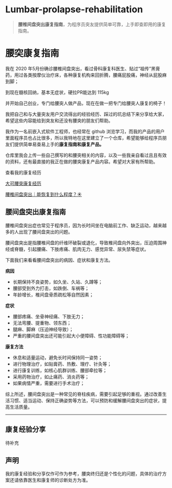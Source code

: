 # Lumbar-prolapse-rehabilitation

> **腰椎间盘突出康复指南**，为程序员突友提供简单可靠，上手即查即用的康复指南。
> 

# 腰突康复指南

我在 2020 年5月份确诊腰椎间盘突出，看过骨科康复科医生、贴过“祖传”黑膏药，用过各类按摩仪治疗床，各种康复机构来回折腾，腰痛屁股痛，神经从屁股麻到脚；

到现在髓核回纳，基本无症状，硬拉PR能达到 115kg

并开始自己创业，专门给腰突人做产品，现在在做一把专门给腰突人康复的椅子！

我把自己和与大量突友用户交流得出的经验经历、踩过的坑总结下来分享给大家，希望这些内容能给到突友和还没有腰突的朋友们帮助。

我作为一名前嵌入式软件工程师，也经常在 github 浏览学习，而我的产品的用户里面程序员也占比很多，所以我特地在这里建立了一个仓库，希望能够给程序员朋友们提供简单易查易上手的**康复指南和康复产品。**

仓库里我会上传一些自己撰写的和腰突相关的内容，以及一些我亲自看过且且有效的资料，还有最直接的我正在做的腰突康复产品内容。希望对大家有所帮助。

查看我的康复经历

[大可腰突康复经历](https://www.notion.so/fc03a301e7a143448363d64944f2286d?pvs=21)

[腰椎间盘突出｜能恢复到什么程度？☀️](https://www.xiaohongshu.com/explore/64e865f3000000000103c05a)

## **腰间盘突出康复指南**

腰椎间盘突出症也常见于程序员，因为长时间坐在电脑前工作、缺乏运动，越来越多的人出现了腰间盘突出的问题。

腰间盘突出是指腰椎间盘的纤维环破裂或退化，导致椎间盘向外突出，压迫周围神经或脊髓，引起腰痛、下肢疼痛、肌肉无力、感觉异常、尿失禁等症状。

下面我们来看看腰间盘突出的病因、症状和康复方法。

**病因**

- 长期保持不良姿势，如久坐、久站、久蹲等；
- 腰部受到外力打击，如跌倒、车祸等；
- 年龄增长，椎间盘骨质疏松等自然因素；

**症状**

- 腰部疼痛、坐骨神经痛、下肢无力；
- 无法弯腰、提重物、领东西；
- 腿麻、脚麻（压迫神经导致）；
- 严重的腰间盘突出还可能引起大小便障碍、性功能障碍等；

**康复方法**

- 休息和适量运动，避免长时间保持同一姿势；
- 进行物理治疗，如贴膏药、热敷、理疗、针灸等；
- 进行康复训练，如核心肌群训练、腰部牵拉等；
- 采用药物治疗，如止痛药、消炎药等；
- 如果病情严重，需要进行手术治疗；

综上所述，腰间盘突出是一种常见的脊柱疾病，需要引起足够的重视。通过改善生活习惯、适当运动、保持正确姿势等方法，可以预防和缓解腰间盘突出的症状，提高生活质量。

---
## 康复经验分享
待补充
## 声明

我的康复经验和分享仅作可作为参考，腰突终归还是个性化的问题，具体的治疗方案还请依靠医生和康复师的诊断处方为准。
